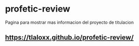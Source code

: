 # profetic-review
Pagina para mostrar mas informacion del proyecto de titulacion 

## https://tlaloxx.github.io/profetic-review/
